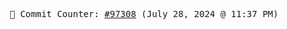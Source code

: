 <p align="center">
    <samp>
        📮 Commit Counter: <a href="https://github.com/Javascript-void0/Javascript-void0/commits/main">#97308</a> (July 28, 2024 @ 11:37 PM)
    </samp>
</p>